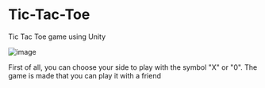 # Tic-Tac-Toe   

Tic Tac Toe game using Unity

![image](https://user-images.githubusercontent.com/60265131/221668451-38cfe3c7-fbff-4b61-a132-0463f7e4699f.png)

First of all, you can choose your side to play with the symbol "X" or "0".
The game is made that you can play it with a friend



